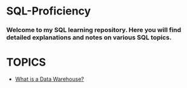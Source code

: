 # SQL-Proficiency
### Welcome to my SQL learning repository. Here you will find detailed explanations and notes on various SQL topics.

# TOPICS 
- [What is a Data Warehouse?]()
